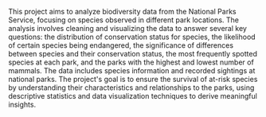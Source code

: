 This project aims to analyze biodiversity data from the National Parks Service, focusing on species observed in different park locations. The analysis involves cleaning and visualizing the data to answer several key questions: the distribution of conservation status for species, the likelihood of certain species being endangered, the significance of differences between species and their conservation status, the most frequently spotted species at each park, and the parks with the highest and lowest number of mammals. The data includes species information and recorded sightings at national parks. The project's goal is to ensure the survival of at-risk species by understanding their characteristics and relationships to the parks, using descriptive statistics and data visualization techniques to derive meaningful insights.






